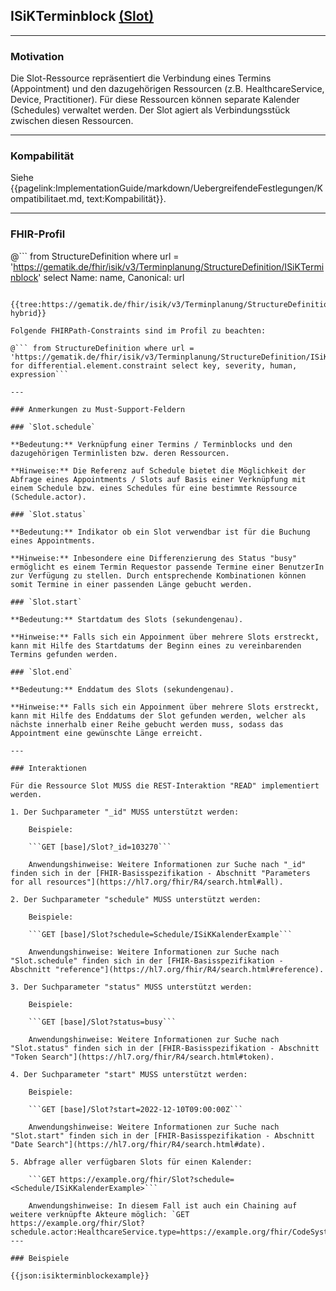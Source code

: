 ## ISiKTerminblock [(Slot)](https://hl7.org/fhir/R4/slot.html)

---

### Motivation

Die Slot-Ressource repräsentiert die Verbindung eines Termins (Appointment) und den dazugehörigen Ressourcen (z.B. HealthcareService, Device, Practitioner). Für diese Ressourcen können separate Kalender (Schedules) verwaltet werden. Der Slot agiert als Verbindungsstück zwischen diesen Ressourcen.

---

### Kompabilität

Siehe {{pagelink:ImplementationGuide/markdown/UebergreifendeFestlegungen/Kompatibilitaet.md, text:Kompabilität}}.

---

### FHIR-Profil

@```
from StructureDefinition where url = 'https://gematik.de/fhir/isik/v3/Terminplanung/StructureDefinition/ISiKTerminblock' select Name: name, Canonical: url
```

{{tree:https://gematik.de/fhir/isik/v3/Terminplanung/StructureDefinition/ISiKTerminblock, hybrid}}

Folgende FHIRPath-Constraints sind im Profil zu beachten:

@``` from StructureDefinition where url = 'https://gematik.de/fhir/isik/v3/Terminplanung/StructureDefinition/ISiKTerminblock' for differential.element.constraint select key, severity, human, expression```

---

### Anmerkungen zu Must-Support-Feldern

### `Slot.schedule`

**Bedeutung:** Verknüpfung einer Termins / Terminblocks und den dazugehörigen Terminlisten bzw. deren Ressourcen.

**Hinweise:** Die Referenz auf Schedule bietet die Möglichkeit der Abfrage eines Appointments / Slots auf Basis einer Verknüpfung mit einem Schedule bzw. eines Schedules für eine bestimmte Ressource (Schedule.actor).

### `Slot.status`

**Bedeutung:** Indikator ob ein Slot verwendbar ist für die Buchung eines Appointments.

**Hinweise:** Inbesondere eine Differenzierung des Status "busy" ermöglicht es einem Termin Requestor passende Termine einer BenutzerIn zur Verfügung zu stellen. Durch entsprechende Kombinationen können somit Termine in einer passenden Länge gebucht werden.

### `Slot.start`

**Bedeutung:** Startdatum des Slots (sekundengenau).

**Hinweise:** Falls sich ein Appoinment über mehrere Slots erstreckt, kann mit Hilfe des Startdatums der Beginn eines zu vereinbarenden Termins gefunden werden.

### `Slot.end`

**Bedeutung:** Enddatum des Slots (sekundengenau).

**Hinweise:** Falls sich ein Appoinment über mehrere Slots erstreckt, kann mit Hilfe des Enddatums der Slot gefunden werden, welcher als nächste innerhalb einer Reihe gebucht werden muss, sodass das Appointment eine gewünschte Länge erreicht.

---

### Interaktionen

Für die Ressource Slot MUSS die REST-Interaktion "READ" implementiert werden.

1. Der Suchparameter "_id" MUSS unterstützt werden:

    Beispiele:

    ```GET [base]/Slot?_id=103270```

    Anwendungshinweise: Weitere Informationen zur Suche nach "_id" finden sich in der [FHIR-Basisspezifikation - Abschnitt "Parameters for all resources"](https://hl7.org/fhir/R4/search.html#all).

2. Der Suchparameter "schedule" MUSS unterstützt werden:

    Beispiele:

    ```GET [base]/Slot?schedule=Schedule/ISiKKalenderExample```

    Anwendungshinweise: Weitere Informationen zur Suche nach "Slot.schedule" finden sich in der [FHIR-Basisspezifikation - Abschnitt "reference"](https://hl7.org/fhir/R4/search.html#reference).

3. Der Suchparameter "status" MUSS unterstützt werden:

    Beispiele:

    ```GET [base]/Slot?status=busy```

    Anwendungshinweise: Weitere Informationen zur Suche nach "Slot.status" finden sich in der [FHIR-Basisspezifikation - Abschnitt "Token Search"](https://hl7.org/fhir/R4/search.html#token).

4. Der Suchparameter "start" MUSS unterstützt werden:

    Beispiele:

    ```GET [base]/Slot?start=2022-12-10T09:00:00Z```

    Anwendungshinweise: Weitere Informationen zur Suche nach "Slot.start" finden sich in der [FHIR-Basisspezifikation - Abschnitt "Date Search"](https://hl7.org/fhir/R4/search.html#date).

5. Abfrage aller verfügbaren Slots für einen Kalender:

    ```GET https://example.org/fhir/Slot?schedule=<Schedule/ISiKKalenderExample>```

    Anwendungshinweise: In diesem Fall ist auch ein Chaining auf weitere verknüpfte Akteure möglich: `GET https://example.org/fhir/Slot?schedule.actor:HealthcareService.type=https://example.org/fhir/CodeSystem/Behandlungsleistung|CT`
---

### Beispiele

{{json:isikterminblockexample}}